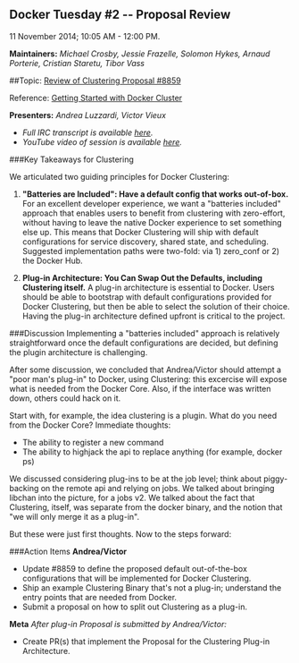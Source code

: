 Docker Tuesday #2 -- Proposal Review
-----------------
11 November 2014; 10:05 AM - 12:00 PM.

**Maintainers:** _Michael Crosby, Jessie Frazelle, Solomon Hykes, Arnaud Porterie, Cristian Staretu, Tibor Vass_

##Topic: [Review of Clustering Proposal #8859](https://github.com/docker/docker/pull/8859)

Reference: [Getting Started with Docker Cluster](https://github.com/aluzzardi/docker/blob/clustering-proposal/docs/sources/userguide/cluster.md)

**Presenters:** _Andrea Luzzardi, Victor Vieux_

- _Full IRC transcript is available [here](https://botbot.me/freenode/docker-dev/msg/25285669/)._
- _YouTube video of session is available [here](https://www.youtube.com/watch?v=4etqZ4ghZus)._

###Key Takeaways for Clustering

We articulated two guiding principles for Docker Clustering:

1. **"Batteries are Included": Have a default config that works out-of-box.**
For an excellent developer experience, we want a "batteries included" approach that enables users to benefit from clustering with zero-effort, without having to leave the native Docker experience to set something else up. This means that Docker Clustering will ship with default configurations for service discovery, shared state, and scheduling. Suggested implementation paths were two-fold: via 1) zero_conf or 2) the Docker Hub.

2. **Plug-in Architecture: You Can Swap Out the Defaults, including Clustering itself.**
A plug-in architecture is essential to Docker. Users should be able to bootstrap with default configurations provided for Docker Clustering, but then be able to select the solution of their choice. Having the plug-in architecture defined upfront is critical to the project.

###Discussion
Implementing a "batteries included" approach is relatively straightforward once the default configurations are decided, but defining the plugin architecture is challenging.

After some discussion, we concluded that Andrea/Victor should attempt a "poor man's plug-in" to Docker, using Clustering: this excercise will expose what is needed from the Docker Core. Also, if the interface was written down, others could hack on it.

Start with, for example, the idea clustering is a plugin. What do you need from the Docker Core? Immediate thoughts:
- The ability to register a new command
- The ability to highjack the api to replace anything (for example, docker ps)

We discussed considering plug-ins to be at the job level; think about piggy-backing on the remote api and relying on jobs. We talked about bringing libchan into the picture, for a jobs v2. We talked about the fact that Clustering, itself, was separate from the docker binary, and the notion that "we will only merge it as a plug-in".

But these were just first thoughts. Now to the steps forward:

###Action Items
**Andrea/Victor**
- Update #8859 to define the proposed default out-of-the-box configurations that will be implemented for Docker Clustering.
- Ship an example Clustering Binary that's not a plug-in; understand the entry points that are needed from Docker.
- Submit a proposal on how to split out Clustering as a plug-in. 

**Meta**
_After plug-in Proposal is submitted by Andrea/Victor:_
- Create PR(s) that implement the Proposal for the Clustering Plug-in Architecture.
